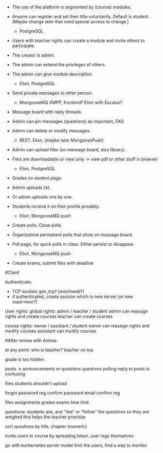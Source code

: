 - The use of the platform is segmented by (course) modules.
- Anyone can register and set their title voluntairily. Default is student. (Maybe change later that need special access to change.)
  - PostgreSQL
  
- Users with teacher rights can create a module and invite others to participate.
- The creator is admin.
- The admin can extend the privileges of others.
- The admin can give module description.
  - Elixir, PostgreSQL

- Send private messages to other person.
  - MongooseMQ XMPP, frontend? Elixir with Escalus?

- Message board with reply threads.
- Admin can pin messages (questions) as important, FAQ.
- Admin can delete or modify messages.
  - REST, Elixir, (maybe later MongoosePush)

- Admin can upload files (on message board, also library).
- Files are downloadable or view only -> view pdf or other stuff in browser
  - Elixir, PostgreSQL

- Grades on student page.
- Admin uploads list.
- Or admin uploads one by one.
- Students receive it on their profile privately.
  - Elixir, MongooseMQ push

- Create polls. Close polls.
- Organizatinal permanent polls that show on message board.
- Poll page, for quick polls in class. Either persist or disappear.
  - Elixir, MongooseMQ push
  
- Create exams, submit files with deadline

#Client

Authenticate:
- TCP sockets gen_tcp? (mochiweb?)
- if authenticated, create session which is new server (or new supervisor?)

User rights:
global rights: admin / teacher / student
admin can reassign rights and create courses
teacher can create courses

course rights: owner / assistant / student
owner can reassign rights and modify courses
assistant can modify courses

#After review with Antrea:

at any point: who is teacher? teacher on top

grade is too hidden

posts -> announcements or questions
questions polling
reply to posts is confusing

files students shouldn't upload

forgot password
reg confirm password
email confirm reg

files assignments grades
exams time limit

questions: students ask, and "like" or "follow" the questions so they are weighed
this helps the teacher prioritize

sort questions by title, chapter (numeric)

invite users to course by spreading token, user regs themselves

go with kurbernetes server model
limit the users, find a way to monitor
